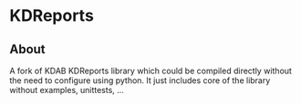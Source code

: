 # KDReports



## About


A fork of KDAB KDReports library which could be compiled directly without the need to configure using python. It just includes core of the library without examples, unittests, ...